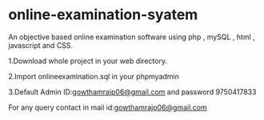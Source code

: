 # online-examination-syatem
An objective based online examination software using php , mySQL , html , javascript and CSS.

1.Download whole project in your web directory.

2.Import onlineexamination.sql in your phpmyadmin

3.Default Admin ID:gowthamrajp06@gmail.com and password 9750417833

For any query contact in mail id:gowthamrajp06@gmail.com

